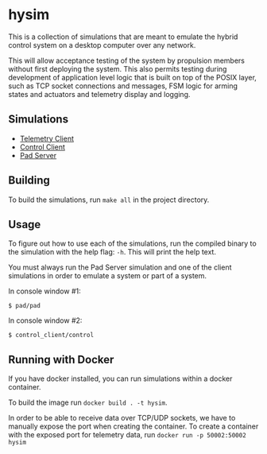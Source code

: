 # hysim

This is a collection of simulations that are meant to emulate the hybrid control system on a desktop computer over any
network.

This will allow acceptance testing of the system by propulsion members without first deploying the system. This also
permits testing during development of application level logic that is built on top of the POSIX layer, such as TCP
socket connections and messages, FSM logic for arming states and actuators and telemetry display and logging.

## Simulations

- [Telemetry Client](./telem_client/README.md)
- [Control Client](./control_client/README.md)
- [Pad Server](./pad_server/README.md)

## Building

To build the simulations, run `make all` in the project directory.

## Usage

To figure out how to use each of the simulations, run the compiled binary to the simulation with the help flag: `-h`.
This will print the help text.

You must always run the Pad Server simulation and one of the client simulations in order to emulate a system or part of
a system.

In console window #1:

```console
$ pad/pad
```

In console window #2:

```console
$ control_client/control
```

## Running with Docker

If you have docker installed, you can run simulations within a docker container.

To build the image run `docker build . -t hysim`.

In order to be able to receive data over TCP/UDP sockets, we have to manually expose the port when creating the container. To create a container with the exposed port for telemetry data, run `docker run -p 50002:50002 hysim` 
